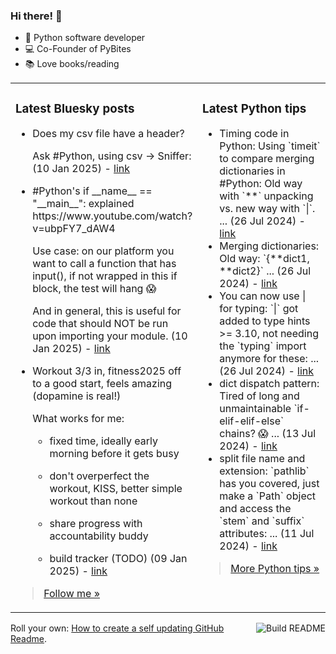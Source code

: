 ### Hi there! 👋

- 🐍 Python software developer
- 💻 Co-Founder of PyBites
- 📚 Love books/reading

<table><tr><td valign="top" width="50%">

### Latest Bluesky posts

<ul>

  <li>
    Does my csv file have a header? 

Ask #Python, using csv -> Sniffer: (10 Jan 2025) - <a href="https://bsky.app/profile/bbelderbos.bsky.social/post/3lffbl5hy5c22" target="_blank">link</a>
  </li>

  <li>
    #Python's if __name__ == "__main__": explained
https://www.youtube.com/watch?v=ubpFY7_dAW4

Use case: on our platform you want to call a function that has input(), if not wrapped in this if block, the test will hang 😱

And in general, this is useful for code that should NOT be run upon importing your module. (10 Jan 2025) - <a href="https://bsky.app/profile/bbelderbos.bsky.social/post/3lff55htius2a" target="_blank">link</a>
  </li>

  <li>
    Workout 3/3 in, fitness2025 off to a good start, feels amazing (dopamine is real!) 

What works for me:

- fixed time, ideally early morning before it gets busy

- don't overperfect the workout, KISS, better simple workout than none

- share progress with accountability buddy

- build tracker (TODO) (09 Jan 2025) - <a href="https://bsky.app/profile/bbelderbos.bsky.social/post/3lfcqy4vu6s2y" target="_blank">link</a>
  </li>

</ul>

> <a href="https://bsky.app/profile/bbelderbos.bsky.social" target="_blank">Follow me &raquo;</a>


</td><td valign="top" width="50%">

### Latest Python tips

<ul>

  <li>
    Timing code in Python: Using `timeit` to compare merging dictionaries in #Python: Old way with `**` unpacking vs. new way with `|`. ... (26 Jul 2024) - <a href="https://github.com/bbelderbos/bobcodesit/blob/main/notes/20240726111622.md" target="_blank">link</a>
  </li>

  <li>
    Merging dictionaries: Old way: `{**dict1, **dict2}` ... (26 Jul 2024) - <a href="https://github.com/bbelderbos/bobcodesit/blob/main/notes/20240726111507.md" target="_blank">link</a>
  </li>

  <li>
    You can now use | for typing: `|` got added to type hints >= 3.10, not needing the `typing` import anymore for these: ... (26 Jul 2024) - <a href="https://github.com/bbelderbos/bobcodesit/blob/main/notes/20240726111223.md" target="_blank">link</a>
  </li>

  <li>
    dict dispatch pattern: Tired of long and unmaintainable `if-elif-elif-else` chains? 😱 ... (13 Jul 2024) - <a href="https://github.com/bbelderbos/bobcodesit/blob/main/notes/20240713105037.md" target="_blank">link</a>
  </li>

  <li>
    split file name and extension: `pathlib` has you covered, just make a `Path` object and access the `stem` and `suffix` attributes: ... (11 Jul 2024) - <a href="https://github.com/bbelderbos/bobcodesit/blob/main/notes/20240711112258.md" target="_blank">link</a>
  </li>

</ul>

> <a href="https://github.com/bbelderbos/bobcodesit" target="_blank">More Python tips &raquo;</a>

</td>
</tr></table>

<a href="https://github.com/bbelderbos/bbelderbos/actions" target="_blank"><img src="https://github.com/bbelderbos/bbelderbos/workflows/Daily%20Update/badge.svg" align="right" alt="Build README"></a>Roll your own: <a href="https://pybit.es/articles/how-to-create-a-self-updating-github-readme/" target="_blank">How to create a self updating GitHub Readme</a>.